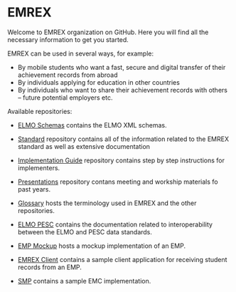 EMREX
=====

Welcome to EMREX organization on GitHub. Here you will find all the necessary information to get you started.
 
EMREX can be used in several ways, for example:  

- By mobile students who want a fast, secure and digital transfer of their achievement records from abroad
- By individuals applying for education in other countries
- By individuals who want to share their achievement records with others – future potential employers etc.

Available repositories:  
- [ELMO Schemas](https://github.com/emrex-eu/elmo-schemas) contains the ELMO XML schemas. 

- [Standard](https://github.com/emrex-eu/standard) repository contains all of the information related to the EMREX standard as well as extensive documentation 

- [Implementation Guide](https://github.com/emrex-eu/implementation-guide) repository contains step by step instructions for implementers.

- [Presentations](https://github.com/emrex-eu/presentations) repository contans meeting and workship materials fo past years.

- [Glossary](https://github.com/emrex-eu/glossary) hosts the terminology used in EMREX and the other repositories.  

- [ELMO PESC](https://github.com/emrex-eu/elmo-pesc) contains the documentation related to interoperability between the ELMO and PESC data standards. 

- [EMP Mockup](https://github.com/emrex-eu/emp-mockup) hosts a mockup implementation of an EMP.  

- [EMREX Client](https://github.com/emrex-eu/emrex-client) contains a sample client application for receiving student records from an EMP.  

- [SMP](https://github.com/emrex-eu/SMP) contains a sample EMC implementation.  
